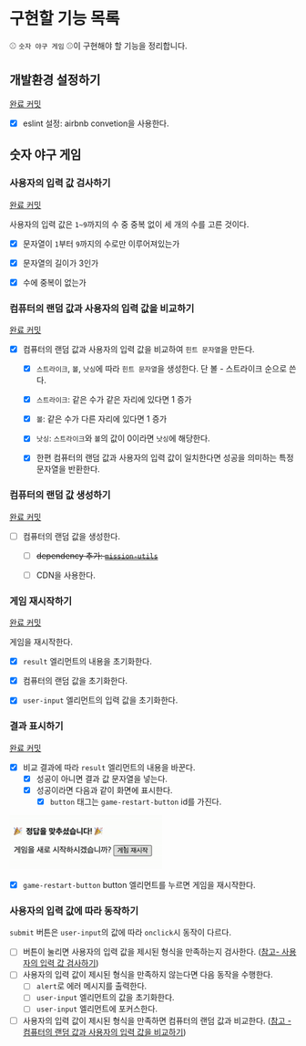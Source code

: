 # 구현할 기능 목록

:baseball: `숫자 야구 게임` :baseball:이 구현해야 할 기능을 정리합니다.



## 개발환경 설정하기

[완료 커밋](https://github.com/leegwae/javascript-baseball-precourse/commit/22c0a5642b70d66bf291e97519120e0aa999b8f3)

- [x] eslint 설정: airbnb convetion을 사용한다.



## 숫자 야구 게임

### 사용자의 입력 값 검사하기

[완료 커밋](https://github.com/leegwae/javascript-baseball-precourse/commit/76983105c807490e1210bb3bf3d27b0cc4455e52)

사용자의 입력 값은 `1~9`까지의 수 중 중복 없이 세 개의 수를 고른 것이다.

- [x] 문자열이 `1`부터 `9`까지의 수로만 이루어져있는가
- [x] 문자열의 길이가 3인가
- [x] 수에 중복이 없는가



### 컴퓨터의 랜덤 값과 사용자의 입력 값을 비교하기

[완료 커밋](https://github.com/leegwae/javascript-baseball-precourse/commit/70882014fa774bd920dc9978324d6cebe8da7450)

- [x] 컴퓨터의 랜덤 값과 사용자의 입력 값을 비교하여 `힌트 문자열`을 만든다. 
  - [x] `스트라이크`, `볼`, `낫싱`에 따라 `힌트 문자열`을 생성한다. 단 볼 - 스트라이크 순으로 쓴다.
  - [x] `스트라이크`: 같은 수가 같은 자리에 있다면 1 증가
  - [x] `볼`: 같은 수가 다른 자리에 있다면 1 증가
  - [x] `낫싱`: `스트라이크`와 `볼`의 값이 0이라면 `낫싱`에 해당한다.
  - [x] 한편 컴퓨터의 랜덤 값과 사용자의 입력 값이 일치한다면 성공을 의미하는 특정 문자열을 반환한다.



### 컴퓨터의 랜덤 값 생성하기

[완료 커밋](https://github.com/leegwae/javascript-baseball-precourse/commit/72698bcd8cbcf89e6d568de592a212a07aa748d3)

- [ ] 컴퓨터의 랜덤 값을 생성한다.
  - [ ] ~~dependency 추가: [`mission-utils`](https://github.com/woowacourse-projects/javascript-mission-utils#mission-utils)~~
  - [ ] CDN을 사용한다.



### 게임 재시작하기

[완료 커밋](https://github.com/leegwae/javascript-baseball-precourse/commit/40cae774c820b3d6dcfa7eae608b730eb6ed14e5)

게임을 재시작한다.

- [x] `result` 엘리먼트의 내용을 초기화한다.
- [x] 컴퓨터의 랜덤 값을 초기화한다.
- [x] `user-input` 엘리먼트의 입력 값을 초기화한다.



### 결과 표시하기

[완료 커밋](https://github.com/leegwae/javascript-baseball-precourse/commit/ed1bf6e614af6eb7286d88edcf7670a81537d93d)

- [x] 비교 결과에 따라 `result` 엘리먼트의 내용을 바꾼다.
  - [x] 성공이 아니면 결과 값 문자열을 넣는다.
  - [x] 성공이라면 다음과 같이 화면에 표시한다.
    - [x] `button` 태그는 `game-restart-button` id를 가진다.

![result_success](result_success.PNG)

- [x] `game-restart-button` button 엘리먼트를 누르면 게임을 재시작한다.



### 사용자의 입력 값에 따라 동작하기

`submit` 버튼은 `user-input`의 값에 따라 `onclick`시 동작이 다르다.

- [ ] 버튼이 눌리면 사용자의 입력 값을 제시된 형식을 만족하는지 검사한다. ([참고- 사용자의 입력 값 검사하기](#사용자의-입력-값-검사하기))
- [ ] 사용자의 입력 값이 제시된 형식을 만족하지 않는다면 다음 동작을 수행한다.
  - [ ] `alert`로 에러 메시지를 출력한다.
  - [ ] `user-input` 엘리먼트의 값을 초기화한다.
  - [ ] `user-input` 엘리먼트에 포커스한다.
- [ ] 사용자의 입력 값이 제시된 형식을 만족하면 컴퓨터의 랜덤 값과 비교한다.  ([참고 - 컴퓨터의 랜덤 값과 사용자의 입력 값을 비교하기](#컴퓨터의-랜덤-값과-사용자의-입력-값을-비교하기))

